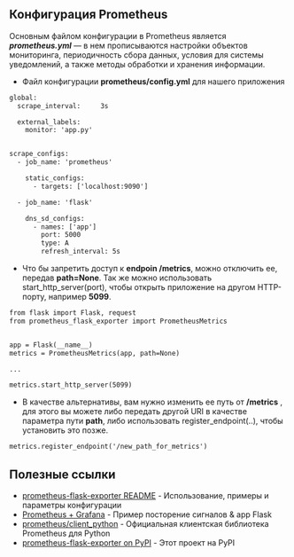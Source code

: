 ## Конфигурация Prometheus

Основным файлом конфигурации в Prometheus является ***prometheus.yml*** — в нем прописываются настройки объектов мониторинга, периодичность сбора данных, условия для системы уведомлений, а также методы обработки и хранения информации.

* Файл конфигурации **prometheus/config.yml** для нашего приложения
```html
global:
  scrape_interval:     3s

  external_labels:
    monitor: 'app.py'


scrape_configs:
  - job_name: 'prometheus'

    static_configs:
      - targets: ['localhost:9090']

  - job_name: 'flask'

    dns_sd_configs:
      - names: ['app']
        port: 5000
        type: A
        refresh_interval: 5s
```

* Что бы запретить доступ к **endpoin /metrics**, можно отключить ее, передав **path=None**. Так же можно использовать start_http_server(port), чтобы открыть приложение на другом HTTP-порту, например **5099**.
```html
from flask import Flask, request
from prometheus_flask_exporter import PrometheusMetrics


app = Flask(__name__)
metrics = PrometheusMetrics(app, path=None)

...

metrics.start_http_server(5099)
```


* В качестве альтернативы, вам нужно изменить ее путь от **/metrics** , для этого вы можете либо передать другой URI в качестве параметра пути **path**, либо использовать register_endpoint(..), чтобы установить это позже.

```html
metrics.register_endpoint('/new_path_for_metrics')
```

## Полезные ссылки

* [prometheus-flask-exporter README](https://github.com/rycus86/prometheus_flask_exporter/blob/master/README.md) - Использование, примеры и параметры конфигурации
* [Prometheus + Grafana](https://github.com/rycus86/prometheus_flask_exporter/tree/master/examples/sample-signals) - Пример посторение сигналов & app Flask
* [prometheus/client_python](https://github.com/prometheus/client_python) - Официальная клиентская библиотека Prometheus для Python
* [prometheus-flask-exporter on PyPI](https://pypi.org/project/prometheus-flask-exporter/) - Этот проект на PyPI
